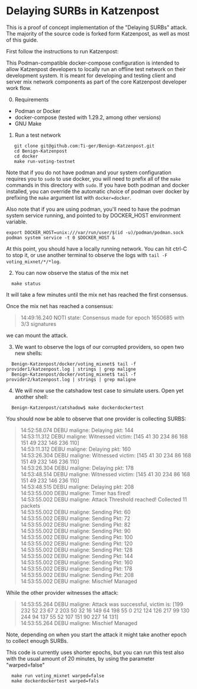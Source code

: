 
Delaying SURBs in Katzenpost
==============================

This is a proof of concept implementation of the "Delaying SURBs" attack. The majority of the source code is forked
form Katzenpost, as well as most of this guide. 

First follow the instructions to run Katzenpost:

This Podman-compatible docker-compose configuration is intended to allow
Katzenpost developers to locally run an offline test network on their
development system. It is meant for developing and testing client and server
mix network components as part of the core Katzenpost developer work flow.

0. Requirements

* Podman or Docker
* docker-compose (tested with 1.29.2, among other versions)
* GNU Make

1. Run a test network
```
   git clone git@github.com:Ti-ger/Benign-Katzenpost.git
   cd Benign-Katzenpost
   cd docker
   make run-voting-testnet
```
Note that if you do not have podman and your system configuration requires you
to ``sudo`` to use docker, you will need to prefix all of the ``make`` commands
in this directory with ``sudo``. If you have both podman and docker installed,
you can override the automatic choice of podman over docker by prefixing the
``make`` argument list with ``docker=docker``.

Also note that if you are using podman, you'll need to have the podman system
service running, and pointed to by DOCKER_HOST environment variable.

```
export DOCKER_HOST=unix:///var/run/user/$(id -u)/podman/podman.sock
podman system service -t 0 $DOCKER_HOST &
```

At this point, you should have a locally running network. You can hit ctrl-C to
stop it, or use another terminal to observe the logs with ``tail -F voting_mixnet/*/*log``.

2. You can now observe the status of the mix net
```
  make status
```
It will take a few minutes until the mix net has reached the first consensus.

Once the mix net has reached a consensus:
> 14:49:16.240 NOTI state: Consensus made for epoch 1650685 with 3/3 signatures

we can mount the attack.

3. We want to observe the logs of our corrupted providers, so open two new shells:
```
  Benign-Katzenpost/docker/voting_mixnet$ tail -f provider1/katzenpost.log | strings | grep maligne
  Benign-Katzenpost/docker/voting_mixnet$ tail -f provider2/katzenpost.log | strings | grep maligne
```

4. We will now use the catshadow test case to simulate users. Open yet another shell:

```
  Benign-Katzenpost/catshadow$ make dockerdockertest
```

You should now be able to observe that one provider is collecting SURBS:
> 14:52:58.074 DEBU maligne: Delaying pkt: 144  
 14:53:11.312 DEBU maligne: Witnessed victim: [145 41 30 234 86 168 151 49 232 146 236 110]  
 14:53:11.312 DEBU maligne: Delaying pkt: 160  
 14:53:26.304 DEBU maligne: Witnessed victim: [145 41 30 234 86 168 151 49 232 146 236 110]  
 14:53:26.304 DEBU maligne: Delaying pkt: 178  
 14:53:48.514 DEBU maligne: Witnessed victim: [145 41 30 234 86 168 151 49 232 146 236 110]  
14:53:48.515 DEBU maligne: Delaying pkt: 208  
14:53:55.000 DEBU maligne: Timer has fired!  
14:53:55.002 DEBU maligne: Attack Threshold reached! Collected 11 packets  
14:53:55.002 DEBU maligne: Sending Pkt: 60  
14:53:55.002 DEBU maligne: Sending Pkt: 72  
14:53:55.002 DEBU maligne: Sending Pkt: 82  
14:53:55.002 DEBU maligne: Sending Pkt: 90  
14:53:55.002 DEBU maligne: Sending Pkt: 100  
14:53:55.002 DEBU maligne: Sending Pkt: 120  
14:53:55.002 DEBU maligne: Sending Pkt: 128  
14:53:55.002 DEBU maligne: Sending Pkt: 144  
14:53:55.002 DEBU maligne: Sending Pkt: 160  
14:53:55.002 DEBU maligne: Sending Pkt: 178  
14:53:55.002 DEBU maligne: Sending Pkt: 208  
14:53:55.002 DEBU maligne: Mischief Managed  

While the other provider witnesses the attack:
> 14:53:55.264 DEBU maligne: Attack was successful, victim is: [199 232 52 23 67 2 203 50 32 16 149 64 198 55 0 212 124 126 217 99 130 244 94 137 55 52 107 151 90 227 14 131]  
14:53:55.264 DEBU maligne: Mischief Managed

Note, depending on when you start the attack it might take another epoch to collect enough SURBs.

This code is currently uses shorter epochs, but you can run this test also with the usual amount of 20 minutes, by using the parameter "warped=false"
```
  make run voting_mixnet warped=false
  make dockerdockertest warped=fals
```
